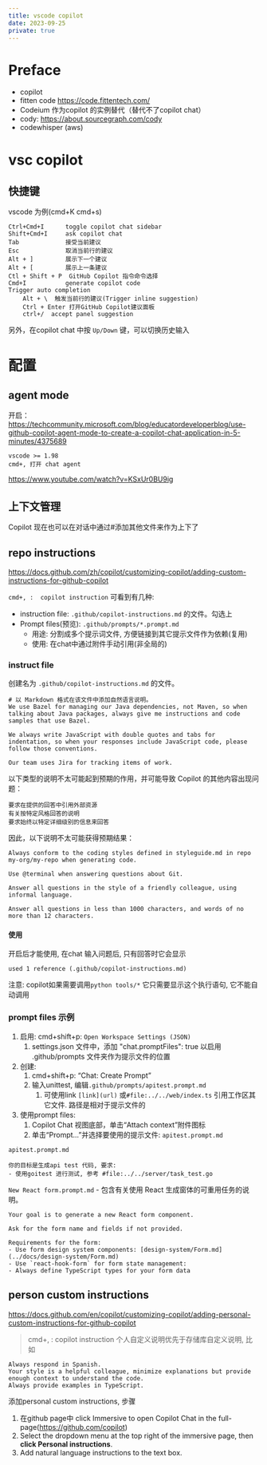 ```yaml
---
title: vscode copilot
date: 2023-09-25
private: true
---
```

# Preface
- copilot
- fitten code https://code.fittentech.com/
- Codeium 作为copilot 的实例替代（替代不了copilot chat）
- cody: https://about.sourcegraph.com/cody
- codewhisper (aws)

# vsc copilot
## 快捷键 
vscode 为例(cmd+K cmd+s)

    Ctrl+Cmd+I      toggle copilot chat sidebar
    Shift+Cmd+I     ask copilot chat
    Tab             接受当前建议
    Esc             取消当前行的建议
    Alt + ]         展示下一个建议
    Alt + [         展示上一条建议
    Ctl + Shift + P  GitHub Copilot 指令命令选择
    Cmd+I           generate copilot code
    Trigger auto completion
        Alt + \  触发当前行的建议(Trigger inline suggestion)
        Ctrl + Enter 打开GitHub Copilot建议面板
        ctrl+/  accept panel suggestion

另外，在copilot chat 中按 `Up/Down` 键，可以切换历史输入
# 配置
## agent mode
开启： https://techcommunity.microsoft.com/blog/educatordeveloperblog/use-github-copilot-agent-mode-to-create-a-copilot-chat-application-in-5-minutes/4375689

    vscode >= 1.98
    cmd+, 打开 chat agent

https://www.youtube.com/watch?v=KSxUr0BU9ig

## 上下文管理
Copilot 现在也可以在对话中通过#添加其他文件来作为上下了

## repo instructions

https://docs.github.com/zh/copilot/customizing-copilot/adding-custom-instructions-for-github-copilot

`cmd+, :  copilot instruction` 可看到有几种:
- instruction file: `.github/copilot-instructions.md` 的文件。勾选上
- Prompt files(预览): `.github/prompts/*.prompt.md`
    - 用途: 分割成多个提示词文件, 方便链接到其它提示文件作为依赖(复用)
    - 使用: 在chat中通过附件手动引用(非全局的)

### instruct file
创建名为 `.github/copilot-instructions.md` 的文件。

    # 以 Markdown 格式在该文件中添加自然语言说明。
    We use Bazel for managing our Java dependencies, not Maven, so when talking about Java packages, always give me instructions and code samples that use Bazel.

    We always write JavaScript with double quotes and tabs for indentation, so when your responses include JavaScript code, please follow those conventions.

    Our team uses Jira for tracking items of work.

以下类型的说明不太可能起到预期的作用，并可能导致 Copilot 的其他内容出现问题：

    要求在提供的回答中引用外部资源
    有关按特定风格回答的说明
    要求始终以特定详细级别的信息来回答

因此，以下说明不太可能获得预期结果：

    Always conform to the coding styles defined in styleguide.md in repo my-org/my-repo when generating code.

    Use @terminal when answering questions about Git.

    Answer all questions in the style of a friendly colleague, using informal language.

    Answer all questions in less than 1000 characters, and words of no more than 12 characters.

#### 使用
开启后才能使用, 在chat 输入问题后, 只有回答时它会显示

    used 1 reference (.github/copilot-instructions.md)

注意: copilot如果需要调用`python tools/*` 它只需要显示这个执行语句, 它不能自动调用

### prompt files 示例
1. 启用: cmd+shift+p: `Open Workspace Settings (JSON)`
    1. settings.json 文件中，添加 "chat.promptFiles": true 以启用 .github/prompts 文件夹作为提示文件的位置
2. 创建:
    1. cmd+shift+p: “Chat: Create Prompt”
    2. 输入unittest, 编辑`.github/prompts/apitest.prompt.md`
        1. 可使用link `[link](url)` 或`#file:../../web/index.ts` 引用工作区其它文件.  路径是相对于提示文件的
3. 使用prompt files:
    1. Copilot Chat 视图底部，单击“Attach context”附件图标 
    2. 单击“Prompt...”并选择要使用的提示文件: `apitest.prompt.md`

`apitest.prompt.md`

    你的目标是生成api test 代码, 要求:
    - 使用goitest 进行测试, 参考 #file:../../server/task_test.go

`New React form.prompt.md` - 包含有关使用 React 生成窗体的可重用任务的说明。

    Your goal is to generate a new React form component.

    Ask for the form name and fields if not provided.

    Requirements for the form:
    - Use form design system components: [design-system/Form.md](../docs/design-system/Form.md)
    - Use `react-hook-form` for form state management:
    - Always define TypeScript types for your form data

## person custom instructions
https://docs.github.com/en/copilot/customizing-copilot/adding-personal-custom-instructions-for-github-copilot

> cmd+, :  copilot instruction
个人自定义说明优先于存储库自定义说明, 比如

    Always respond in Spanish.
    Your style is a helpful colleague, minimize explanations but provide enough context to understand the code.
    Always provide examples in TypeScript.

添加personal custom instructions, 步骤
1. 在github page中 click Immersive to open Copilot Chat in the full-page(https://github.com/copilot)
2. Select the  dropdown menu at the top right of the immersive page, then **click Personal instructions**. 
3. Add natural language instructions to the text box.
